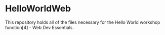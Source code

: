 # HelloWorldWeb
  This repository holds all of the files necessary for the Hello World workshop function[4] - Web Dev Essentials.

